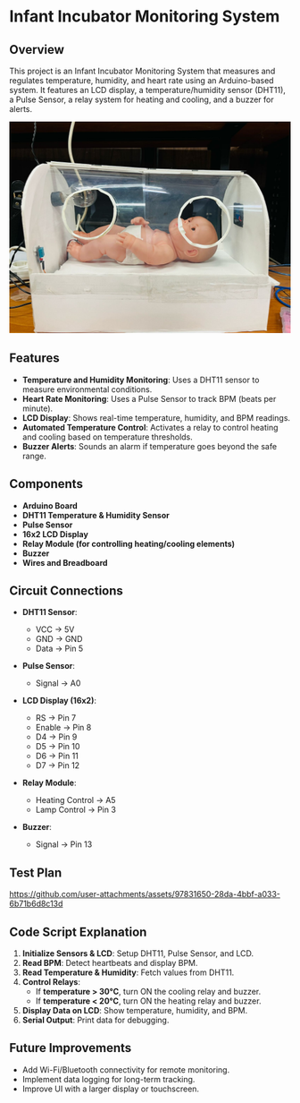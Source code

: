 # Infant Incubator Monitoring System

## Overview
This project is an Infant Incubator Monitoring System that measures and regulates temperature, humidity, and heart rate using an Arduino-based system. It features an LCD display, a temperature/humidity sensor (DHT11), a Pulse Sensor, a relay system for heating and cooling, and a buzzer for alerts.

![Infant Incubator Design](media/3.jpeg)

## Features
- **Temperature and Humidity Monitoring**: Uses a DHT11 sensor to measure environmental conditions.
- **Heart Rate Monitoring**: Uses a Pulse Sensor to track BPM (beats per minute).
- **LCD Display**: Shows real-time temperature, humidity, and BPM readings.
- **Automated Temperature Control**: Activates a relay to control heating and cooling based on temperature thresholds.
- **Buzzer Alerts**: Sounds an alarm if temperature goes beyond the safe range.

## Components
- **Arduino Board**
- **DHT11 Temperature & Humidity Sensor**
- **Pulse Sensor**
- **16x2 LCD Display**
- **Relay Module (for controlling heating/cooling elements)**
- **Buzzer**
- **Wires and Breadboard**

## Circuit Connections
- **DHT11 Sensor**:
  - VCC → 5V
  - GND → GND
  - Data → Pin 5

- **Pulse Sensor**:
  - Signal → A0

- **LCD Display (16x2)**:
  - RS → Pin 7
  - Enable → Pin 8
  - D4 → Pin 9
  - D5 → Pin 10
  - D6 → Pin 11
  - D7 → Pin 12

- **Relay Module**:
  - Heating Control → A5
  - Lamp Control → Pin 3

- **Buzzer**:
  - Signal → Pin 13

## Test Plan
  

https://github.com/user-attachments/assets/97831650-28da-4bbf-a033-6b71b6d8c13d


## Code Script Explanation
1. **Initialize Sensors & LCD**: Setup DHT11, Pulse Sensor, and LCD.
2. **Read BPM**: Detect heartbeats and display BPM.
3. **Read Temperature & Humidity**: Fetch values from DHT11.
4. **Control Relays**:
   - If **temperature > 30°C**, turn ON the cooling relay and buzzer.
   - If **temperature < 20°C**, turn ON the heating relay and buzzer.
5. **Display Data on LCD**: Show temperature, humidity, and BPM.
6. **Serial Output**: Print data for debugging.


## Future Improvements
- Add Wi-Fi/Bluetooth connectivity for remote monitoring.
- Implement data logging for long-term tracking.
- Improve UI with a larger display or touchscreen.

